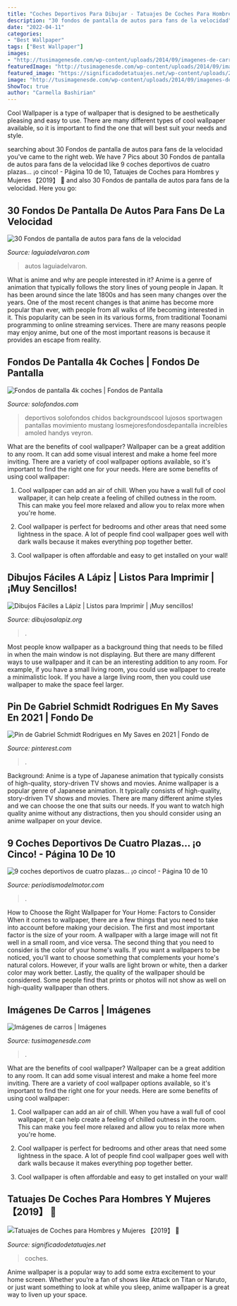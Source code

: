 ```yaml
---
title: "Coches Deportivos Para Dibujar - Tatuajes De Coches Para Hombres Y Mujeres 【2019】 🥇"
description: "30 fondos de pantalla de autos para fans de la velocidad"
date: "2022-04-11"
categories:
- "Best Wallpaper"
tags: ["Best Wallpaper"]
images:
- "http://tusimagenesde.com/wp-content/uploads/2014/09/imagenes-de-carros-4.jpg"
featuredImage: "http://tusimagenesde.com/wp-content/uploads/2014/09/imagenes-de-carros-4.jpg"
featured_image: "https://significadodetatuajes.net/wp-content/uploads/2019/09/tattoo-de-dodge-hellcat.jpg"
image: "http://tusimagenesde.com/wp-content/uploads/2014/09/imagenes-de-carros-4.jpg"
ShowToc: true
author: "Carmella Bashirian"
---
```



Cool Wallpaper is a type of wallpaper that is designed to be aesthetically pleasing and easy to use. There are many different types of cool wallpaper available, so it is important to find the one that will best suit your needs and style.

	

		
searching about 30 Fondos de pantalla de autos para fans de la velocidad you've came to the right web. We have 7 Pics about 30 Fondos de pantalla de autos para fans de la velocidad like 9 coches deportivos de cuatro plazas... ¡o cinco! - Página 10 de 10, Tatuajes de Coches para Hombres y Mujeres 【2019】 🥇 and also 30 Fondos de pantalla de autos para fans de la velocidad. Here you go:
		
    
## 30 Fondos De Pantalla De Autos Para Fans De La Velocidad

<img loading=lazy src="https://www.laguiadelvaron.com/wp-content/uploads/2019/04/Fondos-pantalla-carros-www.laguiadelvaron-7.jpg" onerror="this.onerror=null;this.src='https://tse2.mm.bing.net/th?id=OIP.sT1qItHKXxP_ITL0TJp8-wHaLH&amp;pid=15.1';" alt="30 Fondos de pantalla de autos para fans de la velocidad">

_Source: laguiadelvaron.com_

>autos laguiadelvaron. 

	

What is anime and why are people interested in it?
Anime is a genre of animation that typically follows the story lines of young people in Japan. It has been around since the late 1800s and has seen many changes over the years. One of the most recent changes is that anime has become more popular than ever, with people from all walks of life becoming interested in it. This popularity can be seen in its various forms, from traditional Toonami programming to online streaming services. There are many reasons people may enjoy anime, but one of the most important reasons is because it provides an escape from reality.

    
## Fondos De Pantalla 4k Coches | Fondos De Pantalla

<img loading=lazy src="http://www.solofondos.com/wp-content/uploads/2016/01/fondos-de-pantalla-de-carros-para-celulares.jpg" onerror="this.onerror=null;this.src='https://tse1.mm.bing.net/th?id=OIP.bXezOPMrj9hW_3_VDZW91AHaMW&amp;pid=15.1';" alt="Fondos de pantalla 4k coches | Fondos de Pantalla">

_Source: solofondos.com_

>deportivos solofondos chidos backgroundscool lujosos sportwagen pantallas movimiento mustang losmejoresfondosdepantalla increíbles amoled handys veyron. 

	

What are the benefits of cool wallpaper?
Wallpaper can be a great addition to any room. It can add some visual interest and make a home feel more inviting. There are a variety of cool wallpaper options available, so it's important to find the right one for your needs. Here are some benefits of using cool wallpaper: 
1. Cool wallpaper can add an air of chill. When you have a wall full of cool wallpaper, it can help create a feeling of chilled outness in the room. This can make you feel more relaxed and allow you to relax more when you're home. 

2. Cool wallpaper is perfect for bedrooms and other areas that need some lightness in the space. A lot of people find cool wallpaper goes well with dark walls because it makes everything pop together better. 

3. Cool wallpaper is often affordable and easy to get installed on your wall!

    
## Dibujos Fáciles A Lápiz | Listos Para Imprimir | ¡Muy Sencillos!

<img loading=lazy src="https://dibujosalapiz.org/wp-content/uploads/2019/07/dibujos-de-autos-realistas-372x212.jpg" onerror="this.onerror=null;this.src='https://tse4.mm.bing.net/th?id=OIP.7AphT9XNvp6jbiQk1H_e3AAAAA&amp;pid=15.1';" alt="Dibujos Fáciles a Lápiz | Listos para Imprimir | ¡Muy sencillos!">

_Source: dibujosalapiz.org_

>. 

	

Most people know wallpaper as a background thing that needs to be filled in when the main window is not displaying. But there are many different ways to use wallpaper and it can be an interesting addition to any room. For example, if you have a small living room, you could use wallpaper to create a minimalistic look. If you have a large living room, then you could use wallpaper to make the space feel larger.

    
## Pin De Gabriel Schmidt Rodrigues En My Saves En 2021 | Fondo De

<img loading=lazy src="https://i.pinimg.com/736x/ff/9f/89/ff9f891f4739ea789c0d87e04d7e2c71.jpg" onerror="this.onerror=null;this.src='https://tse1.mm.bing.net/th?id=OIP.kP3Fra-slkRtwk8VlURGWwHaNK&amp;pid=15.1';" alt="Pin de Gabriel Schmidt Rodrigues en My Saves en 2021 | Fondo de">

_Source: pinterest.com_

>. 

	

Background: Anime is a type of Japanese animation that typically consists of high-quality, story-driven TV shows and movies.
Anime wallpaper is a popular genre of Japanese animation. It typically consists of high-quality, story-driven TV shows and movies. There are many different anime styles and we can choose the one that suits our needs. If you want to watch high quality anime without any distractions, then you should consider using an anime wallpaper on your device.

    
## 9 Coches Deportivos De Cuatro Plazas... ¡o Cinco! - Página 10 De 10

<img loading=lazy src="https://periodismodelmotor.com/wp-content/uploads/2021/03/coches-deportivos-de-cuatro-plazas-9-768x511.jpg" onerror="this.onerror=null;this.src='https://tse2.mm.bing.net/th?id=OIP.qn31up_d5Mxl4bzEM0NsqAHaE7&amp;pid=15.1';" alt="9 coches deportivos de cuatro plazas... ¡o cinco! - Página 10 de 10">

_Source: periodismodelmotor.com_

>. 

	

How to Choose the Right Wallpaper for Your Home: Factors to Consider
When it comes to wallpaper, there are a few things that you need to take into account before making your decision. The first and most important factor is the size of your room. A wallpaper with a large image will not fit well in a small room, and vice versa. 
The second thing that you need to consider is the color of your home's walls. If you want a wallpapers to be noticed, you'll want to choose something that complements your home's natural colors. However, if your walls are light brown or white, then a darker color may work better. 
Lastly, the quality of the wallpaper should be considered. Some people find that prints or photos will not show as well on high-quality wallpaper than others.

    
## Imágenes De Carros | Imágenes

<img loading=lazy src="http://tusimagenesde.com/wp-content/uploads/2014/09/imagenes-de-carros-4.jpg" onerror="this.onerror=null;this.src='https://tse2.mm.bing.net/th?id=OIP.RgaE-LLQbAZtbzWtvxXNhQHaFj&amp;pid=15.1';" alt="Imágenes de carros | Imágenes">

_Source: tusimagenesde.com_

>. 

	

What are the benefits of cool wallpaper?
Wallpaper can be a great addition to any room. It can add some visual interest and make a home feel more inviting. There are a variety of cool wallpaper options available, so it's important to find the right one for your needs. Here are some benefits of using cool wallpaper: 
1. Cool wallpaper can add an air of chill. When you have a wall full of cool wallpaper, it can help create a feeling of chilled outness in the room. This can make you feel more relaxed and allow you to relax more when you're home. 

2. Cool wallpaper is perfect for bedrooms and other areas that need some lightness in the space. A lot of people find cool wallpaper goes well with dark walls because it makes everything pop together better. 

3. Cool wallpaper is often affordable and easy to get installed on your wall!

    
## Tatuajes De Coches Para Hombres Y Mujeres 【2019】 🥇

<img loading=lazy src="https://significadodetatuajes.net/wp-content/uploads/2019/09/tattoo-de-dodge-hellcat.jpg" onerror="this.onerror=null;this.src='https://tse1.mm.bing.net/th?id=OIP.bTwlDWYdSRJ-R5aFjAWIYQAAAA&amp;pid=15.1';" alt="Tatuajes de Coches para Hombres y Mujeres 【2019】 🥇">

_Source: significadodetatuajes.net_

>coches. 

	

Anime wallpaper is a popular way to add some extra excitement to your home screen. Whether you’re a fan of shows like Attack on Titan or Naruto, or just want something to look at while you sleep, anime wallpaper is a great way to liven up your space.

